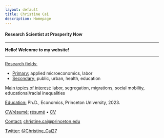 ```yaml
---
layout: default
title: Christine Cai
description: Homepage
---
```


#### Research Scientist at Prosperity Now

<hr />

<strong>Hello! Welcome to my website!</strong>

<hr />


<u>Research fields:</u>
* <u>Primary:</u> applied microeconomics, labor
* <u>Secondary:</u> public, urban, health, education
			
<u>Main topics of interest:</u> labor, segregation, migrations, social mobility, educational/racial inequalities

<u>Education:</u> Ph.D., Economics, Princeton University, 2023.
	
<u>CV/résumé:</u> <a href="/assets/pdf/Christine_Cai_resume.pdf">résumé</a> • <a href="/assets/pdf/Christine_Cai_CV.pdf">CV</a>

<u>Contact:</u> <a href="mailto:christine.cai@princeton.edu">christine.cai@princeton.edu</a>

<u>Twitter:</u> <a href="https://twitter.com/Christine_Cai27">@Christine_Cai27</a>
